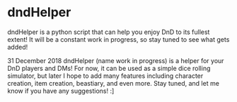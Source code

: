 # dndHelper
dndHelper is a python script that can help you enjoy DnD to its fullest extent!  It will be a constant work in progress, so stay tuned to see what gets added!

31 December 2018
dndHelper (name work in progress) is a helper for your DnD players and DMs!  For now, it can be used as a simple
dice rolling simulator, but later I hope to add many features including character creation, item creation, beastiary,
and even more.  Stay tuned, and let me know if you have any suggestions! :]
